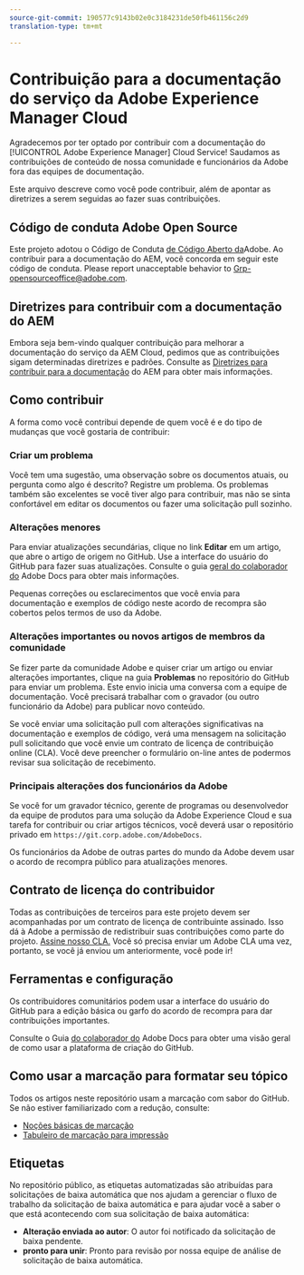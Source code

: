 ```yaml
---
source-git-commit: 190577c9143b02e0c3184231de50fb461156c2d9
translation-type: tm+mt

---
```

# Contribuição para a documentação do serviço da Adobe Experience Manager Cloud

Agradecemos por ter optado por contribuir com a documentação do [!UICONTROL Adobe Experience Manager] Cloud Service! Saudamos as contribuições de conteúdo de nossa comunidade e funcionários da Adobe fora das equipes de documentação.

Este arquivo descreve como você pode contribuir, além de apontar as diretrizes a serem seguidas ao fazer suas contribuições.

## Código de conduta Adobe Open Source

Este projeto adotou o Código de Conduta [de Código Aberto da](code-of-conduct.md)Adobe. Ao contribuir para a documentação do AEM, você concorda em seguir este código de conduta. Please report unacceptable behavior to [Grp-opensourceoffice@adobe.com](mailto:Grp-opensourceoffice@adobe.com).

## Diretrizes para contribuir com a documentação do AEM

Embora seja bem-vindo qualquer contribuição para melhorar a documentação do serviço da AEM Cloud, pedimos que as contribuições sigam determinadas diretrizes e padrões. Consulte as [Diretrizes para contribuir para a documentação](guidelines.md) do AEM para obter mais informações.

## Como contribuir

A forma como você contribui depende de quem você é e do tipo de mudanças que você gostaria de contribuir:

<!--
We want to make it as easy as possible to submit your contributions. You can contribute in two ways:
--- master
-->

### Criar um problema

Você tem uma sugestão, uma observação sobre os documentos atuais, ou pergunta como algo é descrito? Registre um problema. Os problemas também são excelentes se você tiver algo para contribuir, mas não se sinta confortável em editar os documentos ou fazer uma solicitação pull sozinho.

### Alterações menores

Para enviar atualizações secundárias, clique no link **Editar** em um artigo, que abre o artigo de origem no GitHub. Use a interface do usuário do GitHub para fazer suas atualizações. Consulte o guia [geral do colaborador do](https://docs.adobe.com/help/en/contributor/contributor-guide/introduction.html) Adobe Docs para obter mais informações.

Pequenas correções ou esclarecimentos que você envia para documentação e exemplos de código neste acordo de recompra são cobertos pelos termos de uso da Adobe.

### Alterações importantes ou novos artigos de membros da comunidade

Se fizer parte da comunidade Adobe e quiser criar um artigo ou enviar alterações importantes, clique na guia **Problemas** no repositório do GitHub para enviar um problema. Este envio inicia uma conversa com a equipe de documentação. Você precisará trabalhar com o gravador (ou outro funcionário da Adobe) para publicar novo conteúdo.

Se você enviar uma solicitação pull com alterações significativas na documentação e exemplos de código, verá uma mensagem na solicitação pull solicitando que você envie um contrato de licença de contribuição online (CLA). Você deve preencher o formulário on-line antes de podermos revisar sua solicitação de recebimento.

<!--
If you see a problem and know exactly how to fix it, consider creating a pull request. Pull requests allow you to make your own edits to the documentation, which are then reviewed for inclusion by an AEM Docs Team member. Simply click on the **Edit this page** link at the top of the right navigation panel on any page to make your suggested changes and create the pull request.
--master
-->

### Principais alterações dos funcionários da Adobe

Se você for um gravador técnico, gerente de programas ou desenvolvedor da equipe de produtos para uma solução da Adobe Experience Cloud e sua tarefa for contribuir ou criar artigos técnicos, você deverá usar o repositório privado em `https://git.corp.adobe.com/AdobeDocs`.

Os funcionários da Adobe de outras partes do mundo da Adobe devem usar o acordo de recompra público para atualizações menores.

## Contrato de licença do contribuidor

Todas as contribuições de terceiros para este projeto devem ser acompanhadas por um contrato de licença de contribuinte assinado. Isso dá à Adobe a permissão de redistribuir suas contribuições como parte do projeto. [Assine nosso CLA.](https://opensource.adobe.com/cla.html) Você só precisa enviar um Adobe CLA uma vez, portanto, se você já enviou um anteriormente, você pode ir!


## Ferramentas e configuração

Os contribuidores comunitários podem usar a interface do usuário do GitHub para a edição básica ou garfo do acordo de recompra para dar contribuições importantes.

<!--
If you are an Adobe employee and have a contribution, please use the `AdobeDocs` org in the corporate git.
We of course are happy for any contribution and will review your contribution if it is made on the public repository, however pull requests from Adobe employees are easier to process and can be approved faster on the corporate repo. Please make sure that any proprietary information is only discussed on the corporate repo.
---master
-->

Consulte o Guia [do colaborador do](https://docs.adobe.com/help/en/contributor/contributor-guide/introduction.html) Adobe Docs para obter uma visão geral de como usar a plataforma de criação do GitHub.

## Como usar a marcação para formatar seu tópico

Todos os artigos neste repositório usam a marcação com sabor do GitHub. Se não estiver familiarizado com a redução, consulte:

* [Noções básicas de marcação](https://help.github.com/articles/getting-started-with-writing-and-formatting-on-github/)
* [Tabuleiro de marcação para impressão](https://guides.github.com/pdfs/markdown-cheatsheet-online.pdf)

## Etiquetas

No repositório público, as etiquetas automatizadas são atribuídas para solicitações de baixa automática que nos ajudam a gerenciar o fluxo de trabalho da solicitação de baixa automática e para ajudar você a saber o que está acontecendo com sua solicitação de baixa automática:

* **Alteração enviada ao autor**: O autor foi notificado da solicitação de baixa pendente.
* **pronto para unir**: Pronto para revisão por nossa equipe de análise de solicitação de baixa automática.
